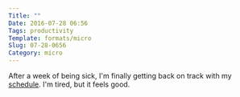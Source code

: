 ```yaml
---
Title: ""
Date: 2016-07-28 06:56
Tags: productivity
Template: formats/micro
Slug: 07-28-0656
Category: micro
---
```


After a week of being sick, I'm finally getting back on track with my [schedule](http://www.chriskrycho.com/2016/a-new-schedule.html). I'm tired, but it feels good.
